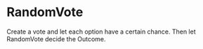 # RandomVote
Create a vote and let each option have a certain chance. Then let  RandomVote decide the Outcome.
